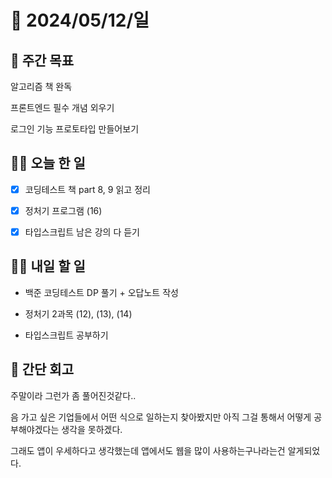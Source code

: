 # 📅 2024/05/12/일

## 🚀 주간 목표

알고리즘 책 완독

프론트엔드 필수 개념 외우기

로그인 기능 프로토타입 만들어보기

## 💪🏻 오늘 한 일

- [x] 코딩테스트 책 part 8, 9 읽고 정리

- [x] 정처기 프로그램 (16)

- [x] 타입스크립트 남은 강의 다 듣기


## 🫵🏻 내일 할 일

- 백준 코딩테스트 DP 풀기 + 오답노트 작성

- 정처기 2과목 (12), (13), (14)

- 타입스크립트 공부하기


## 👀 간단 회고

주말이라 그런가 좀 풀어진것같다..

음 가고 싶은 기업들에서 어떤 식으로 일하는지 찾아봤지만 아직 그걸 통해서 어떻게 공부해야겠다는 생각을 못하겠다.

그래도 앱이 우세하다고 생각했는데 앱에서도 웹을 많이 사용하는구나라는건 알게되었다.